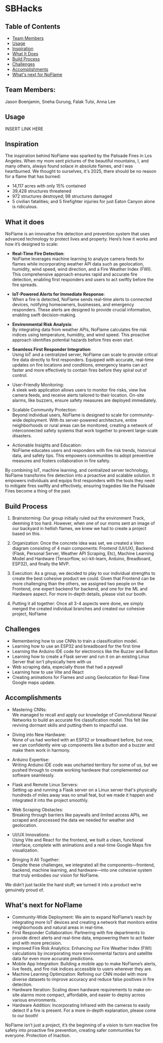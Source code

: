 # SBHacks

## Table of Contents


  - [Team Members](#team_members)
  - [Usage](#usage)
  - [Inspiration](#inspiration)
  - [What It Does](#what_it_does)
  - [Build Process](#build_process)
  - [Challenges](#challenges)
  - [Accomplishments](#accomplishments)
  - [What's next for NoFlame](#what's_next_for_noflame)


## Team Members:

Jason Boenjamin, Sneha Gurung, Falak Tulsi, Anna Lee


## Usage

INSERT LINK HERE


## Inspiration

The inspiration behind NoFlame was sparked by the Palisade Fires in Los Angeles. When my mom sent pictures of the beautiful mountains, I, and many others, always found solace in absolute flames, and I was heartburned. We thought to ourselves, it's 2025, there should be no reason for a flame that has burned:

- 14,117 acres with only 15% contained
- 39,428 structures threatened
- 972 structures destroyed; 98 structures damaged
- 5 civilian fatalities; and 5 firefighter injuries for just Eaton Canyon alone is ridiculous.

## What it does

NoFlame is an innovative fire detection and prevention system that uses advanced technology to protect lives and property. Here’s how it works and how it’s designed to scale:

- **Real-Time Fire Detection**:  
  NoFlame leverages machine learning to analyze camera feeds for flames while incorporating weather API data such as geolocation, humidity, wind speed, wind direction, and a Fire Weather Index (FWI). This comprehensive approach ensures rapid and accurate fire detection, enabling first responders and users to act swiftly before the fire spreads.  

- **IoT-Powered Alerts for Immediate Response**:  
  When a fire is detected, NoFlame sends real-time alerts to connected devices, notifying homeowners, businesses, and emergency responders. These alerts are designed to provide crucial information, enabling swift decision-making.  

- **Environmental Risk Analysis**:  
  By integrating data from weather APIs, NoFlame calculates fire risk indices using temperature, humidity, and wind speed. This proactive approach identifies potential hazards before fires even start.  

- **Seamless First Responder Integration**:  
  Using IoT and a centralized server, NoFlame can scale to provide critical fire data directly to first responders. Equipped with accurate, real-time updates on fire locations and conditions, emergency teams can act faster and more effectively to contain fires before they spiral out of control.  

- User-Friendly Monitoring:  
  A sleek web application allows users to monitor fire risks, view live camera feeds, and receive alerts tailored to their location. On-site alarms, like buzzers, ensure safety measures are deployed immediately.  

- Scalable Community Protection:  
  Beyond individual users, NoFlame is designed to scale for community-wide deployment. With its server-powered architecture, entire neighborhoods or rural areas can be monitored, creating a network of interconnected safety systems that work together to prevent large-scale disasters.  

- Actionable Insights and Education:  
  NoFlame educates users and responders with fire risk trends, historical data, and safety tips. This empowers communities to adopt preventive measures and fosters collaboration in fire safety.  

By combining IoT, machine learning, and centralized server technology, NoFlame transforms fire detection into a proactive and scalable solution. It empowers individuals and equips first responders with the tools they need to mitigate fires swiftly and effectively, ensuring tragedies like the Palisade Fires become a thing of the past.  


## Build Process

1. Brainstorming: Our group initially ruled out the environment Track, deeming it too hard. However, when one of our moms sent an image of our backyard in hellish flames, we knew we had to create a project based on this.

2. Organization: Once the concrete idea was set, we created a Venn diagram consisting of 4 main components: Frontend (UI/UX), Backend (Flask, Personal Server, Weather API Scraping, Etc), Machine Learning Model and Hardware (Tensorflow, sci-kit-learn, Arduino, Breadboard, ESP32), and finally the MVP.

3. Execution: As a group, we decided to play to our individual strengths to create the best cohesive product we could. Given that Frontend can be more challenging than the others, we assigned two people on the Frontend, one expert backend for backend, and one for the ML and Hardware aspect. For more in-depth details, please visit our booth.

4. Putting it all together: Once all 3-4 aspects were done, we simply merged the created individual branches and created our cohesive project, NoFlame

## Challenges

- Remembering how to use CNNs to train a classification model.
- Learning how to use an ESP32 and breadboard for the first time
- Learning the Arduino IDE code for electronics like the Buzzer and Button
- Learning how to create a Flask server and run it on an existing Linux Server that isn't physically here with us
- Web scraping data, especially those that had a paywall
- Learning how to use Vite and React
- Creating animations for Flames and using Geolocation for Real-Time Google maps update.

## Accomplishments

- Mastering CNNs:  
  We managed to recall and apply our knowledge of Convolutional Neural Networks to build an accurate fire classification model. This felt like reviving dormant skills and putting them to impactful use.

- Diving into New Hardware:  
  None of us had worked with an ESP32 or breadboard before, but now, we can confidently wire up components like a button and a buzzer and make them work in harmony.

- Arduino Expertise:  
  Writing Arduino IDE code was uncharted territory for some of us, but we pushed through to create working hardware that complemented our software seamlessly.

- Flask and Remote Linux Servers:  
  Setting up and running a Flask server on a Linux server that's physically hundreds of miles away was no small feat, but we made it happen and integrated it into the project smoothly.

- Web Scraping Obstacles:  
  Breaking through barriers like paywalls and limited access APIs, we scraped and processed the data we needed for weather and geolocation.

- UI/UX Innovations:  
  Using Vite and React for the frontend, we built a clean, functional interface, complete with animations and a real-time Google Maps fire visualization.

- Bringing It All Together:  
  Despite these challenges, we integrated all the components—frontend, backend, machine learning, and hardware—into one cohesive system that truly embodies our vision for NoFlame.

We didn’t just tackle the hard stuff; we turned it into a product we’re genuinely proud of.


## What's next for NoFlame

- Community-Wide Deployment: We aim to expand NoFlame’s reach by integrating more IoT devices and creating a network that monitors entire neighborhoods and natural areas in real-time.  
- First Responder Collaboration: Partnering with fire departments to provide direct alerts and real-time data, empowering them to act faster and with more precision.  
- Improved Fire Risk Analytics: Enhancing our Fire Weather Index (FWI) calculations by incorporating more environmental factors and satellite data for even more accurate predictions.  
- Mobile App Integration: Building a mobile app to make NoFlame’s alerts, live feeds, and fire risk indices accessible to users wherever they are.  
- Machine Learning Optimization: Refining our CNN model with more diverse datasets to improve accuracy and reduce false positives in fire detection.  
- Hardware Iteration: Scaling down hardware requirements to make on-site alarms more compact, affordable, and easier to deploy across various environments.  
- Hardware Addition: Incorporating Infrared with the cameras to easily detect if a fire is present. For a more in-depth explanation, please come to our booth!

NoFlame isn’t just a project, it’s the beginning of a vision to turn reactive fire safety into proactive fire prevention, creating safer communities for everyone. Protection of Inaction.
